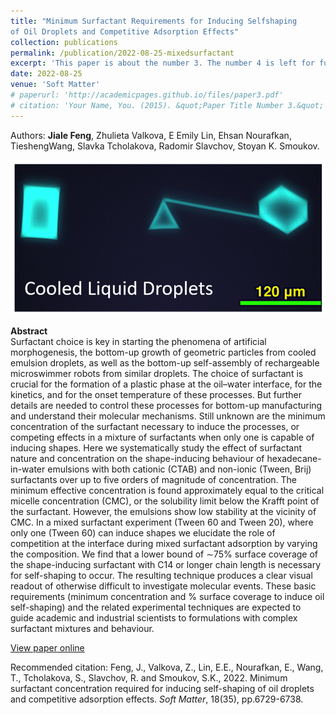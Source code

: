 ```yaml
---
title: "Minimum Surfactant Requirements for Inducing Selfshaping
of Oil Droplets and Competitive Adsorption Effects"
collection: publications
permalink: /publication/2022-08-25-mixedsurfactant
excerpt: 'This paper is about the number 3. The number 4 is left for future work.'
date: 2022-08-25
venue: 'Soft Matter'
# paperurl: 'http://academicpages.github.io/files/paper3.pdf'
# citation: 'Your Name, You. (2015). &quot;Paper Title Number 3.&quot; <i>Journal 1</i>. 1(3).'
---
```

Authors: **Jiale Feng**, Zhulieta Valkova, E Emily Lin, Ehsan Nourafkan, TieshengWang, Slavka Tcholakova, Radomir Slavchov, Stoyan K. Smoukov.

![mixedsurfactant](/images/mixedsurfactant.png)

**Abstract**  
Surfactant choice is key in starting the phenomena of artificial morphogenesis, the bottom-up growth of geometric particles from cooled emulsion droplets, as well as the bottom-up self-assembly of rechargeable microswimmer robots from similar droplets. The choice of surfactant is crucial for the formation of a plastic phase at the oil–water interface, for the kinetics, and for the onset temperature of these processes. But further details are needed to control these processes for bottom-up manufacturing and understand their molecular mechanisms. Still unknown are the minimum concentration of the surfactant necessary to induce the processes, or competing effects in a mixture of surfactants when only one is capable of inducing shapes. Here we systematically study the effect of surfactant nature and concentration on the shape-inducing behaviour of hexadecane-in-water emulsions with both cationic (CTAB) and non-ionic (Tween, Brij) surfactants over up to five orders of magnitude of concentration. The minimum effective concentration is found approximately equal to the critical micelle concentration (CMC), or the solubility limit below the Krafft point of the surfactant. However, the emulsions show low stability at the vicinity of CMC. In a mixed surfactant experiment (Tween 60 and Tween 20), where only one (Tween 60) can induce shapes we elucidate the role of competition at the interface during mixed surfactant adsorption by varying the composition. We find that a lower bound of ∼75% surface coverage of the shape-inducing surfactant with C14 or longer chain length is necessary for self-shaping to occur. The resulting technique produces a clear visual readout of otherwise difficult to investigate molecular events. These basic requirements (minimum concentration and % surface coverage to induce oil self-shaping) and the related experimental techniques are expected to guide academic and industrial scientists to formulations with complex surfactant mixtures and behaviour.

[View paper online](https://pubs.rsc.org/en/content/articlelanding/2022/sm/d1sm01326b)

Recommended citation: Feng, J., Valkova, Z., Lin, E.E., Nourafkan, E., Wang, T., Tcholakova, S., Slavchov, R. and Smoukov, S.K., 2022. Minimum surfactant concentration required for inducing self-shaping of oil droplets and competitive adsorption effects. *Soft Matter*, 18(35), pp.6729-6738.
